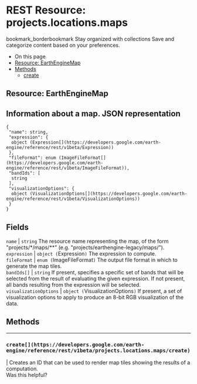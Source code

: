  
#  REST Resource: projects.locations.maps 
bookmark_borderbookmark Stay organized with collections  Save and categorize content based on your preferences.
  * On this page
  * [Resource: EarthEngineMap](https://developers.google.com/earth-engine/reference/rest/v1beta/projects.locations.maps#resource:-earthenginemap)
  * [Methods](https://developers.google.com/earth-engine/reference/rest/v1beta/projects.locations.maps#methods)
    * [create](https://developers.google.com/earth-engine/reference/rest/v1beta/projects.locations.maps#create)


## Resource: EarthEngineMap
Information about a map.
JSON representation  
---  
```
{
 "name": string,
 "expression": {
  object (Expression[](https://developers.google.com/earth-engine/reference/rest/v1beta/Expression))
 },
 "fileFormat": enum (ImageFileFormat[](https://developers.google.com/earth-engine/reference/rest/v1beta/ImageFileFormat)),
 "bandIds": [
  string
 ],
 "visualizationOptions": {
  object (VisualizationOptions[](https://developers.google.com/earth-engine/reference/rest/v1beta/VisualizationOptions))
 }
}
```
  
Fields  
---  
`name` |  `string` The resource name representing the map, of the form "projects/*/maps/**" (e.g. "projects/earthengine-legacy/maps/").  
`expression` |  `object (`Expression[](https://developers.google.com/earth-engine/reference/rest/v1beta/Expression)`)` The expression to compute.  
`fileFormat` |  `enum (`ImageFileFormat[](https://developers.google.com/earth-engine/reference/rest/v1beta/ImageFileFormat)`)` The output file format in which to generate the map tiles.  
`bandIds[]` |  `string` If present, specifies a specific set of bands that will be selected from the result of evaluating the given expression. If not present, all bands resulting from the expression will be selected.  
`visualizationOptions` |  `object (`VisualizationOptions[](https://developers.google.com/earth-engine/reference/rest/v1beta/VisualizationOptions)`)` If present, a set of visualization options to apply to produce an 8-bit RGB visualization of the data.  
## Methods  
---  
### `create[](https://developers.google.com/earth-engine/reference/rest/v1beta/projects.locations.maps/create)`
|  Creates an ID that can be used to render map tiles showing the results of a computation.  
Was this helpful?

